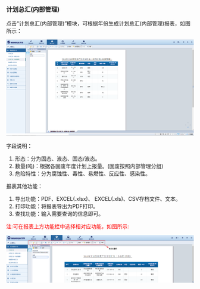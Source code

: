 ### 计划总汇(内部管理)

点击“计划总汇(内部管理)”模块，可根据年份生成计划总汇(内部管理)报表，如图所示：

![计划总汇(内部管理)](..\images\计划总汇_内部管理.png)

字段说明：

1. 形态：分为固态、液态、固态/液态。
2. 数量(吨)：根据各固废年度计划上报量。(固废按照内部管理分组)
3. 危险特性：分为腐蚀性、毒性、易燃性、反应性、感染性。

报表其他功能：

1. 导出功能：PDF、EXCEL(.xlsx)、 EXCEL(.xls)、CSV存档文件、文本。
2. 打印功能：将报表导出为PDF打印。
3. 查找功能：输入需要查询的信息即可。

<font color="#f00">注:可在报表上方功能栏中选择相对应功能，如图所示:</font>

![报表功能](..\images\报表功能.png)

